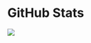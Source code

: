 # GitHub Stats  

![](https://github-readme-stats.vercel.app/api?username=p-yttor4869&show_icons=true&theme=tokyonight)
